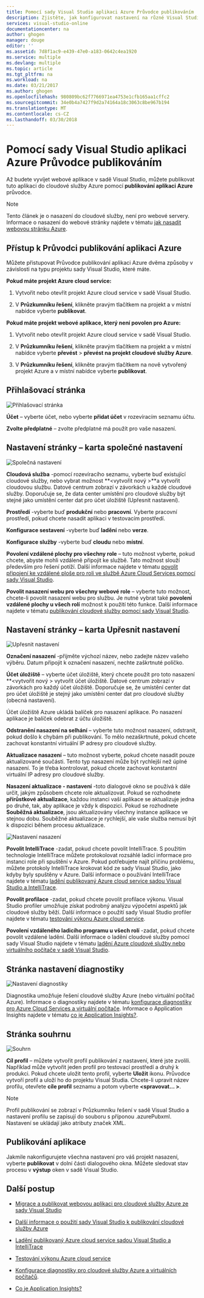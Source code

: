 ```yaml
---
title: Pomocí sady Visual Studio aplikaci Azure Průvodce publikováním | Microsoft Docs
description: Zjistěte, jak konfigurovat nastavení na různé Visual Studio Průvodci publikováním aplikace Azure
services: visual-studio-online
documentationcenter: na
author: ghogen
manager: douge
editor: ''
ms.assetid: 7d8f1ac9-e439-47e0-a183-0642c4ea1920
ms.service: multiple
ms.devlang: multiple
ms.topic: article
ms.tgt_pltfrm: na
ms.workload: na
ms.date: 03/21/2017
ms.author: ghogen
ms.openlocfilehash: 980809bc62f7766971ea4753e1cfb165aa1cffc2
ms.sourcegitcommit: 34e0b4a7427f9d2a74164a18c3063c8be967b194
ms.translationtype: MT
ms.contentlocale: cs-CZ
ms.lasthandoff: 03/30/2018
---
```

# <a name="using-the-visual-studio-publish-azure-application-wizard"></a>Pomocí sady Visual Studio aplikaci Azure Průvodce publikováním

Až budete vyvíjet webové aplikace v sadě Visual Studio, můžete publikovat tuto aplikaci do cloudové služby Azure pomocí **publikování aplikaci Azure** průvodce.

> [!Note]
> Tento článek je o nasazení do cloudové služby, není pro webové servery. Informace o nasazení do webové stránky najdete v tématu [jak nasadit webovou stránku Azure](https://social.msdn.microsoft.com/Search/windowsazure?query=How%20to%20Deploy%20an%20Azure%20Web%20Site&Refinement=138&ac=4#refinementChanges=117&pageNumber=1&showMore=false).

## <a name="accessing-the-publish-azure-application-wizard"></a>Přístup k Průvodci publikování aplikaci Azure

Můžete přistupovat Průvodce publikování aplikaci Azure dvěma způsoby v závislosti na typu projektu sady Visual Studio, které máte.

**Pokud máte projekt Azure cloud service:**

1. Vytvořit nebo otevřít projekt Azure cloud service v sadě Visual Studio.

1. V **Průzkumníku řešení**, klikněte pravým tlačítkem na projekt a v místní nabídce vyberte **publikovat**.

**Pokud máte projekt webové aplikace, který není povolen pro Azure:**

1. Vytvořit nebo otevřít projekt Azure cloud service v sadě Visual Studio.

1. V **Průzkumníku řešení**, klikněte pravým tlačítkem na projekt a v místní nabídce vyberte **převést** > **převést na projekt cloudové služby Azure**. 

1. V **Průzkumníku řešení**, klikněte pravým tlačítkem na nově vytvořený projekt Azure a v místní nabídce vyberte **publikovat**.

## <a name="sign-in-page"></a>Přihlašovací stránka

![Přihlašovací stránka](./media/vs-azure-tools-publish-azure-application-wizard/sign-in.png)

**Účet** – vyberte účet, nebo vyberte **přidat účet** v rozevíracím seznamu účtu.

**Zvolte předplatné** – zvolte předplatné má použít pro vaše nasazení.

## <a name="settings-page---common-settings-tab"></a>Nastavení stránky – karta společné nastavení

![Společná nastavení](./media/vs-azure-tools-publish-azure-application-wizard/settings-common-settings.png)

**Cloudová služba** -pomocí rozevíracího seznamu, vyberte buď existující cloudové služby, nebo vybrat možnost  **&lt;vytvořit nový >**a vytvořit cloudovou službu. Datové centrum zobrazí v závorkách u každé cloudové služby. Doporučuje se, že data center umístění pro cloudové služby být stejné jako umístění center dat pro účet úložiště (Upřesnit nastavení).

**Prostředí** -vyberte buď **produkční** nebo **pracovní**. Vyberte pracovní prostředí, pokud chcete nasadit aplikaci v testovacím prostředí. 

**Konfigurace sestavení** -vyberte buď **ladění** nebo **verze**.

**Konfigurace služby** -vyberte buď **cloudu** nebo **místní**.

**Povolení vzdálené plochy pro všechny role** – tuto možnost vyberte, pokud chcete, abyste mohli vzdáleně připojit ke službě. Tato možnost slouží především pro řešení potíží. Další informace najdete v tématu [povolit připojení ke vzdálené ploše pro roli ve službě Azure Cloud Services pomocí sady Visual Studio](cloud-services/cloud-services-role-enable-remote-desktop-visual-studio.md).

**Povolit nasazení webu pro všechny webové role** – vyberte tuto možnost, chcete-li povolit nasazení webu pro službu. Je nutné vybrat také **povolení vzdálené plochy u všech rolí** možnost k použití této funkce. Další informace najdete v tématu [publikování cloudové služby pomocí sady Visual Studio](vs-azure-tools-publishing-a-cloud-service.md).

## <a name="settings-page---advanced-settings-tab"></a>Nastavení stránky – karta Upřesnit nastavení

![Upřesnit nastavení](./media/vs-azure-tools-publish-azure-application-wizard/settings-advanced-settings.png)

**Označení nasazení** -přijměte výchozí název, nebo zadejte název vašeho výběru. Datum připojit k označení nasazení, nechte zaškrtnuté políčko. 

**Účet úložiště** – vyberte účet úložiště, který chcete použít pro toto nasazení **&lt;vytvořit nový > vytvořit účet úložiště. Datové centrum zobrazí v závorkách pro každý účet úložiště. Doporučuje se, že umístění center dat pro účet úložiště je stejný jako umístění center dat pro cloudové služby (obecná nastavení).

Účet úložiště Azure ukládá balíček pro nasazení aplikace. Po nasazení aplikace je balíček odebrat z účtu úložiště.

**Odstranění nasazení na selhání** – vyberte tuto možnost nasazení, odstranit, pokud došlo k chybám při publikování. To mělo nezaškrtnuté, pokud chcete zachovat konstantní virtuální IP adresy pro cloudové služby.

**Aktualizace nasazení** – tuto možnost vyberte, pokud chcete nasadit pouze aktualizované součásti. Tento typ nasazení může být rychlejší než úplné nasazení. To je třeba kontrolovat, pokud chcete zachovat konstantní virtuální IP adresy pro cloudové služby. 

**Nasazení aktualizace - nastavení** -toto dialogové okno se používá k dále určit, jakým způsobem chcete role aktualizovat. Pokud se rozhodnete **přírůstkové aktualizace**, každou instanci vaší aplikace se aktualizuje jedna po druhé, tak, aby aplikace je vždy k dispozici. Pokud se rozhodnete **Souběžná aktualizace**, jsou aktualizovány všechny instance aplikace ve stejnou dobu. Souběžné aktualizace je rychlejší, ale vaše služba nemusí být k dispozici během procesu aktualizace.

![Nastavení nasazení](./media/vs-azure-tools-publish-azure-application-wizard/deployment-settings.png)

**Povolit IntelliTrace** -zadat, pokud chcete povolit IntelliTrace. S použitím technologie IntelliTrace můžete protokolovat rozsáhlé ladicí informace pro instanci role při spuštění v Azure. Pokud potřebujete najít příčinu problému, můžete protokoly IntelliTrace krokovat kód ze sady Visual Studio, jako kdyby byly spuštěny v Azure. Další informace o používání IntelliTrace najdete v tématu [ladění publikovaný Azure cloud service sadou Visual Studio a IntelliTrace](./vs-azure-tools-intellitrace-debug-published-cloud-services.md).

**Povolit profilace** -zadat, pokud chcete povolit profilace výkonu. Visual Studio profiler umožňuje získat podrobný analýzu výpočetní aspektů jak cloudové služby běží. Další informace o použití sady Visual Studio profiler najdete v tématu [testování výkonu Azure cloud service](./vs-azure-tools-performance-profiling-cloud-services.md).

**Povolení vzdáleného ladicího programu u všech rolí** -zadat, pokud chcete povolit vzdálené ladění. Další informace o ladění cloudové služby pomocí sady Visual Studio najdete v tématu [ladění Azure cloudové služby nebo virtuálního počítače v sadě Visual Studio](./vs-azure-tools-debug-cloud-services-virtual-machines.md).

## <a name="diagnostics-settings-page"></a>Stránka nastavení diagnostiky

![Nastavení diagnostiky](./media/vs-azure-tools-publish-azure-application-wizard/diagnostic-settings.png)

Diagnostika umožňuje řešení cloudové služby Azure (nebo virtuální počítač Azure). Informace o diagnostiky najdete v tématu [konfigurace diagnostiky pro Azure Cloud Services a virtuální počítače](./vs-azure-tools-diagnostics-for-cloud-services-and-virtual-machines.md). Informace o Application Insights najdete v tématu [co je Application Insights?](./application-insights/app-insights-overview.md).

## <a name="summary-page"></a>Stránka souhrnu

![Souhrn](./media/vs-azure-tools-publish-azure-application-wizard/summary.png)

**Cíl profil** – můžete vytvořit profil publikování z nastavení, které jste zvolili. Například může vytvořit jeden profil pro testovací prostředí a druhý k produkci. Pokud chcete uložit tento profil, vyberte **Uložit** ikonu. Průvodce vytvoří profil a uloží ho do projektu Visual Studia. Chcete-li upravit název profilu, otevřete **cíle profil** seznamu a potom vyberte  **&lt;spravovat... &gt;**.

   > [!Note]
   > Profil publikování se zobrazí v Průzkumníku řešení v sadě Visual Studio a nastavení profilu se zapisují do souboru s příponou .azurePubxml. Nastavení se ukládají jako atributy značek XML.

## <a name="publishing-your-application"></a>Publikování aplikace

Jakmile nakonfigurujete všechna nastavení pro váš projekt nasazení, vyberte **publikovat** v dolní části dialogového okna. Můžete sledovat stav procesu v **výstup** oken v sadě Visual Studio.

## <a name="next-steps"></a>Další postup

- [Migrace a publikovat webovou aplikaci pro cloudové služby Azure ze sady Visual Studio](./vs-azure-tools-migrate-publish-web-app-to-cloud-service.md)

- [Další informace o použití sady Visual Studio k publikování cloudové služby Azure](./vs-azure-tools-publishing-a-cloud-service.md)

- [Ladění publikovaný Azure cloud service sadou Visual Studio a IntelliTrace](./vs-azure-tools-intellitrace-debug-published-cloud-services.md)

- [Testování výkonu Azure cloud service](./vs-azure-tools-performance-profiling-cloud-services.md)

- [Konfigurace diagnostiky pro cloudové služby Azure a virtuálních počítačů](./vs-azure-tools-diagnostics-for-cloud-services-and-virtual-machines.md).

- [Co je Application Insights?](./application-insights/app-insights-overview.md)
